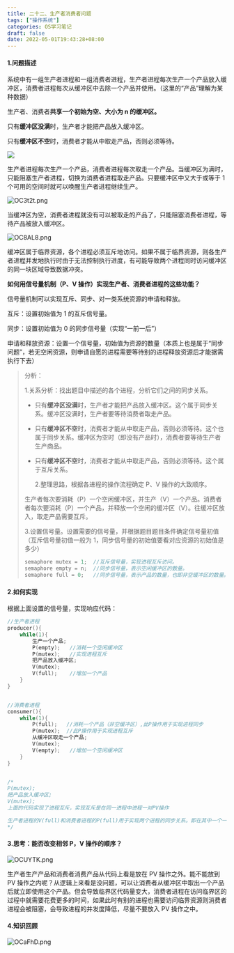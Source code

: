 ```yaml
---
title: 二十二、生产者消费者问题
tags: ["操作系统"]
categories: OS学习笔记
draft: false
date: 2022-05-01T19:43:28+08:00
---
```


#### 1.问题描述

系统中有一组生产者进程和一组消费者进程，生产者进程每次生产一个产品放入缓冲区，消费者进程每次从缓冲区中去除一个产品并使用。（这里的“产品”理解为某种数据）

<!--more-->

生产者、消费者**共享一个初始为空、大小为 n 的缓冲区。**

只有**缓冲区没满**时，生产者才能把产品放入缓冲区。

只有**缓冲区不空**时，消费者才能从中取走产品，否则必须等待。

![](https://s1.ax1x.com/2022/05/01/OC1z3q.png)

生产者进程每次生产一个产品，消费者进程每次取走一个产品。当缓冲区为满时，只能阻塞生产者进程，切换为消费者进程取走产品。只要缓冲区中又大于或等于 1 个可用的空间时就可以唤醒生产者进程继续生产。

![OC3t2t.png](https://s1.ax1x.com/2022/05/01/OC3t2t.png)

当缓冲区为空，消费者进程就没有可以被取走的产品了，只能阻塞消费者进程，等待产品被放入缓冲区。

![OC8AL8.png](https://s1.ax1x.com/2022/05/01/OC8AL8.png)

缓冲区属于临界资源，各个进程必须互斥地访问。如果不属于临界资源，则各生产者进程并发地执行时由于无法控制执行进度，有可能导致两个进程同时访问缓冲区的同一块区域导致数据冲突。

**如何用信号量机制（P、V 操作）实现生产者、消费者进程的这些功能？**

信号量机制可以实现互斥、同步、对一类系统资源的申请和释放。

互斥：设置初始值为 1 的互斥信号量。

同步：设置初始值为 0 的同步信号量（实现“一前一后”）

申请和释放资源：设置一个信号量，初始值为资源的数量（本质上也是属于“同步问题”，若无空闲资源，则申请自愿的进程需要等待别的进程释放资源后才能据需执行下去）

> 分析：
>
> 1.关系分析：找出题目中描述的各个进程，分析它们之间的同步关系。
>
> - 只有**缓冲区没满**时，生产者才能把产品放入缓冲区。这个属于同步关系。缓冲区没满时，生产者要等待消费者取走产品。
> - 只有**缓冲区不空**时，消费者才能从中取走产品，否则必须等待。这个也属于同步关系。缓冲区为空时（即没有产品时），消费者要等待生产者生产商品。
> - 只有**缓冲区不空**时，消费者才能从中取走产品，否则必须等待。这个属于互斥关系。
>
>   2.整理思路，根据各进程的操作流程确定 P、V 操作的大致顺序。
>
> 生产者每次要消耗（P）一个空闲缓冲区，并生产（V）一个产品。消费者者每次要消耗（P）一个产品，并释放一个空闲的缓冲区（V）。往缓冲区放入，取走产品需要互斥。
>
> 3.设置信号量。设置需要的信号量，并根据题目题目条件确定信号量初值（互斥信号量初值一般为 1，同步信号量的初始值要看对应资源的初始值是多少）
>
> ```c
> semaphore mutex = 1;  //互斥信号量，实现进程互斥访问。
> semaphore empty = n;  //同步信号量，表示空闲缓冲区的数量。
> semaphore full = 0;   //同步信号量，表示产品的数量，也即非空缓冲区的数量。
> ```

#### 2.如何实现

根据上面设置的信号量，实现响应代码：

```c
//生产者进程
producer(){
    while(1){
        生产一个产品;
        P(empty);   //消耗一个空闲缓冲区
        P(mutex);   //实现进程互斥
        把产品放入缓冲区;
        V(mutex);
        V(full);    //增加一个产品
    }
}


//消费者进程
consumer(){
    while(1){
        P(full);   //消耗一个产品（非空缓冲区）,此P操作用于实现进程同步
        P(mutex);  //此P操作用于实现进程互斥
        从缓冲区取走一个产品;
        V(mutex);
        V(empty);   //增加一个空闲缓冲区
    }
}


/*
P(mutex);
把产品放入缓冲区;
V(mutex);
上面的代码实现了进程互斥，实现互斥是在同一进程中进程一对PV操作

生产者进程的V(full)和消费者进程的P(full)用于实现两个进程的同步关系。即在其中一个一个进程中执行P，另一个进程中执行V
*/
```

#### 3.思考：能否改变相邻 P，V 操作的顺序？

![OCUYTK.png](https://s1.ax1x.com/2022/05/01/OCUYTK.png)

生产者生产产品和消费者消费产品从代码上看是放在 PV 操作之外。能不能放到 PV 操作之内呢？从逻辑上来看是没问题，可以让消费者从缓冲区中取出一个产品后就立即使用这个产品。但会导致临界区代码量变大，消费者进程在访问临界区的过程中就需要花费更多的时间，如果此时有别的进程也需要访问临界资源则消费者进程会被阻塞，会导致进程的并发度降低，尽量不要放入 PV 操作之中。

#### 4.知识回顾

![OCaFhD.png](https://s1.ax1x.com/2022/05/01/OCaFhD.png)
